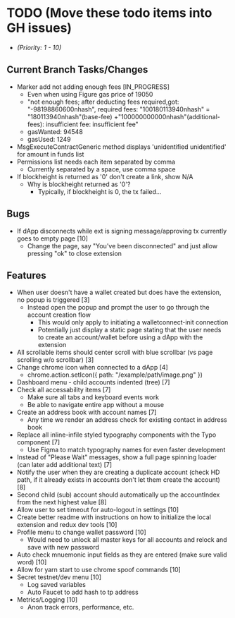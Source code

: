 # TODO (Move these todo items into GH issues)
* _(Priority: 1 - 10)_

## Current Branch Tasks/Changes
* Marker add not adding enough fees [IN_PROGRESS]
  - Even when using Figure gas price of 19050
  - "not enough fees; after deducting fees required,got: "-98198860600nhash", required fees: "100180113940nhash" = "180113940nhash"(base-fee) +"100000000000nhash"(additional-fees): insufficient fee: insufficient fee"
  - gasWanted: 94548
  - gasUsed: 1249
* MsgExecuteContractGeneric method displays 'unidentified unidentified' for amount in funds list
* Permissions list needs each item separated by comma
  - Currently separated by a space, use comma space
* If blockheight is returned as '0' don't create a link, show N/A
  - Why is blockheight returned as '0'?
    - Typically, if blockheight is 0, the tx failed...

## Bugs
* If dApp disconnects while ext is signing message/approving tx currently goes to empty page [10]
  - Change the page, say "You've been disconnected" and just allow pressing "ok" to close extension

## Features
* When user doesn't have a wallet created but does have the extension, no popup is triggered [3]
  - Instead open the popup and prompt the user to go through the account creation flow
    - This would only apply to initiating a walletconnect-init connection
    - Potentially just display a static page stating that the user needs to create an account/wallet before using a dApp with the extension
* All scrollable items should center scroll with blue scrollbar (vs page scrolling w/o scrollbar) [3]
* Change chrome icon when connected to a dApp [4]
  - chrome.action.setIcon({ path: "/example/path/image.png" })
* Dashboard menu - child accounts indented (tree) [7]
* Check all accessability items [7]
  - Make sure all tabs and keyboard events work
  - Be able to navigate entire app without a mouse
* Create an address book with account names [7]
  - Any time we render an address check for existing contact in address book
* Replace all inline-infile styled typography components with the Typo component [7]
  - Use Figma to match typography names for even faster development
* Instead of "Please Wait" messages, show a full page spinning loader (can later add additional text) [7]
* Notify the user when they are creating a duplicate account (check HD path, if it already exists in accounts don't let them create the account) [8]
* Second child (sub) account should automatically up the accountIndex from the next highest value [8]
* Allow user to set timeout for auto-logout in settings [10]
* Create better readme with instructions on how to initialize the local extension and redux dev tools [10]
* Profile menu to change wallet password [10]
  - Would need to unlock all master keys for all accounts and relock and save with new password
* Auto check mnuemonic input fields as they are entered (make sure valid word) [10]
* Allow for yarn start to use chrome spoof commands [10]
* Secret testnet/dev menu [10]
  - Log saved variables
  - Auto Faucet to add hash to tp address
* Metrics/Logging [10]
  - Anon track errors, performance, etc.
